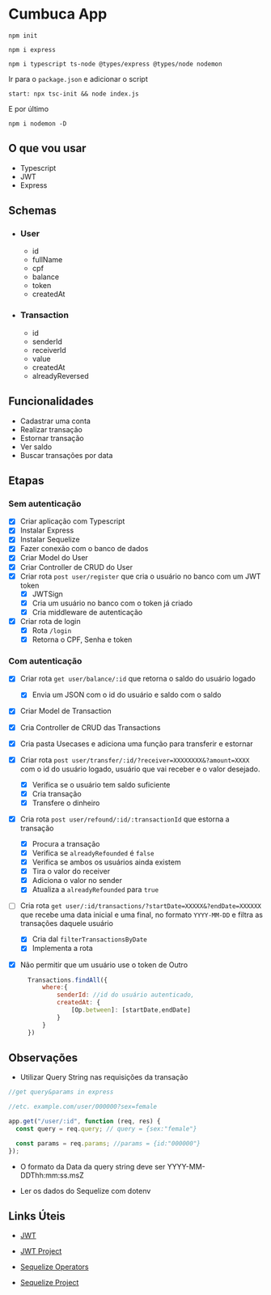# Cumbuca App

```
npm init

npm i express

npm i typescript ts-node @types/express @types/node nodemon
```

Ir para o `package.json` e adicionar o script

```
start: npx tsc-init && node index.js
```

E por último

```
npm i nodemon -D
```

## O que vou usar

- Typescript
- JWT
- Express

## Schemas

- ### User

  - id
  - fullName
  - cpf
  - balance
  - token
  - createdAt

- ### Transaction
  - id
  - senderId
  - receiverId
  - value
  - createdAt
  - alreadyReversed

## Funcionalidades

- Cadastrar uma conta
- Realizar transação
- Estornar transação
- Ver saldo
- Buscar transações por data

## Etapas

### Sem autenticação

- [x] Criar aplicação com Typescript
- [x] Instalar Express
- [x] Instalar Sequelize
- [x] Fazer conexão com o banco de dados
- [x] Criar Model do User
- [x] Criar Controller de CRUD do User
- [x] Criar rota `post user/register` que cria o usuário no banco com um JWT token
  - [x] JWTSign
  - [x] Cria um usuário no banco com o token já criado
  - [x] Cria middleware de autenticação
- [x] Criar rota de login
  - [x] Rota `/login`
  - [x] Retorna o CPF, Senha e token

### Com autenticação

- [x] Criar rota `get user/balance/:id` que retorna o saldo do usuário logado
  - [x] Envia um JSON com o id do usuário e saldo com o saldo
- [x] Criar Model de Transaction
- [x] Cria Controller de CRUD das Transactions
- [x] Cria pasta Usecases e adiciona uma função para transferir e estornar
- [x] Criar rota `post user/transfer/:id/?receiver=XXXXXXXX&?amount=XXXX` com o id do usuário logado, usuário que vai receber e o valor desejado.
  - [x] Verifica se o usuário tem saldo suficiente
  - [x] Cria transação
  - [x] Transfere o dinheiro
- [x] Cria rota `post user/refound/:id/:transactionId` que estorna a transação
  - [x] Procura a transação
  - [x] Verifica se `alreadyRefounded` é `false`
  - [x] Verifica se ambos os usuários ainda existem
  - [x] Tira o valor do receiver
  - [x] Adiciona o valor no sender
  - [x] Atualiza a `alreadyRefounded` para `true`
- [ ] Cria rota `get user/:id/transactions/?startDate=XXXXX&?endDate=XXXXXX` que recebe uma data inicial e uma final, no formato `YYYY-MM-DD` e filtra as transações daquele usuário
  - [x] Cria dal `filterTransactionsByDate`
  - [x] Implementa a rota
- [x] Não permitir que um usuário use o token de Outro

  ```js
    Transactions.findAll({
        where:{
            senderId: //id do usuário autenticado,
            createdAt: {
                [Op.between]: [startDate,endDate]
            }
        }
    })

  ```

## Observações

- Utilizar Query String nas requisições da transação

```js
//get query&params in express

//etc. example.com/user/000000?sex=female

app.get("/user/:id", function (req, res) {
  const query = req.query; // query = {sex:"female"}

  const params = req.params; //params = {id:"000000"}
});
```

- O formato da Data da query string deve ser YYYY-MM-DDThh:mm:ss.msZ

- Ler os dados do Sequelize com dotenv

## Links Úteis

- [JWT](https://www.section.io/engineering-education/how-to-build-authentication-api-with-jwt-token-in-nodejs/)

- [JWT Project](https://github.com/Olanetsoft/jwt-project)

- [Sequelize Operators](https://sequelize.org/docs/v6/core-concepts/model-querying-basics/)

- [Sequelize Project](https://github.com/ibywaks/cookbook)
